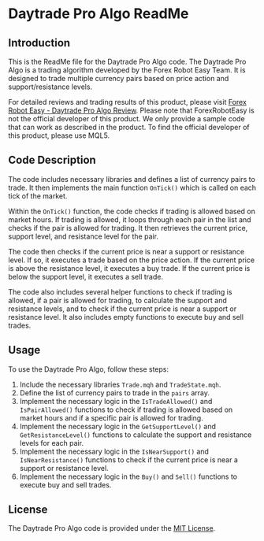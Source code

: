 # Daytrade Pro Algo ReadMe

## Introduction
This is the ReadMe file for the Daytrade Pro Algo code. The Daytrade Pro Algo is a trading algorithm developed by the Forex Robot Easy Team. It is designed to trade multiple currency pairs based on price action and support/resistance levels.

For detailed reviews and trading results of this product, please visit [Forex Robot Easy - Daytrade Pro Algo Review](https://forexroboteasy.com/forex-robot-review/daytrade-pro-algo-review-limited-offer-with-real-results/). Please note that ForexRobotEasy is not the official developer of this product. We only provide a sample code that can work as described in the product. To find the official developer of this product, please use MQL5.

## Code Description
The code includes necessary libraries and defines a list of currency pairs to trade. It then implements the main function `OnTick()` which is called on each tick of the market.

Within the `OnTick()` function, the code checks if trading is allowed based on market hours. If trading is allowed, it loops through each pair in the list and checks if the pair is allowed for trading. It then retrieves the current price, support level, and resistance level for the pair.

The code then checks if the current price is near a support or resistance level. If so, it executes a trade based on the price action. If the current price is above the resistance level, it executes a buy trade. If the current price is below the support level, it executes a sell trade.

The code also includes several helper functions to check if trading is allowed, if a pair is allowed for trading, to calculate the support and resistance levels, and to check if the current price is near a support or resistance level. It also includes empty functions to execute buy and sell trades.

## Usage
To use the Daytrade Pro Algo, follow these steps:
1. Include the necessary libraries `Trade.mqh` and `TradeState.mqh`.
2. Define the list of currency pairs to trade in the `pairs` array.
3. Implement the necessary logic in the `IsTradeAllowed()` and `IsPairAllowed()` functions to check if trading is allowed based on market hours and if a specific pair is allowed for trading.
4. Implement the necessary logic in the `GetSupportLevel()` and `GetResistanceLevel()` functions to calculate the support and resistance levels for each pair.
5. Implement the necessary logic in the `IsNearSupport()` and `IsNearResistance()` functions to check if the current price is near a support or resistance level.
6. Implement the necessary logic in the `Buy()` and `Sell()` functions to execute buy and sell trades.

## License
The Daytrade Pro Algo code is provided under the [MIT License](https://opensource.org/licenses/MIT).
